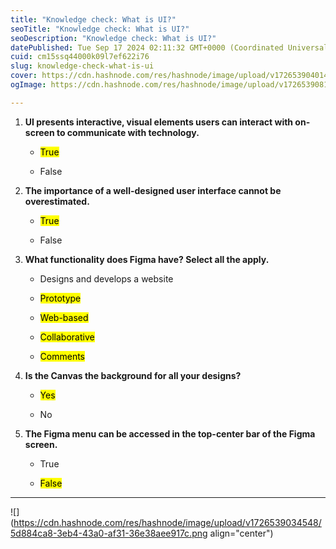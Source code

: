 ```yaml
---
title: "Knowledge check: What is UI?"
seoTitle: "Knowledge check: What is UI?"
seoDescription: "Knowledge check: What is UI?"
datePublished: Tue Sep 17 2024 02:11:32 GMT+0000 (Coordinated Universal Time)
cuid: cm15ssq44000k09l7ef622i76
slug: knowledge-check-what-is-ui
cover: https://cdn.hashnode.com/res/hashnode/image/upload/v1726539040149/1c6e2ae8-a1ce-4413-957a-fab837b36f8e.jpeg
ogImage: https://cdn.hashnode.com/res/hashnode/image/upload/v1726539081199/16ff6fb3-6a74-4e0c-a82c-34a0b0d0c77d.jpeg

---
```


1. **UI presents interactive, visual elements users can interact with on-screen to communicate with technology.**
    
    * <mark>True</mark>
        
    * False
        
2. **The importance of a well-designed user interface cannot be overestimated.**
    
    * <mark>True</mark>
        
    * False
        
3. **What functionality does Figma have? Select all the apply.**
    
    * Designs and develops a website
        
    * <mark>Prototype</mark>
        
    * <mark>Web-based</mark>
        
    * <mark>Collaborative</mark>
        
    * <mark>Comments</mark>
        
4. **Is the Canvas the background for all your designs?**
    
    * <mark>Yes</mark>
        
    * No
        
5. **The Figma menu can be accessed in the top-center bar of the Figma screen.**
    
    * True
        
    * <mark>False</mark>
        

---

![](https://cdn.hashnode.com/res/hashnode/image/upload/v1726539034548/5d884ca8-3eb4-43a0-af31-36e38aee917c.png align="center")
